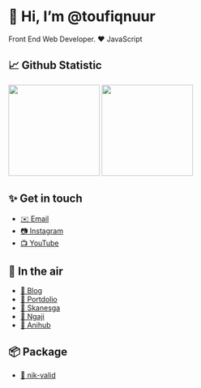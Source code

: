 # 👋 Hi, I’m @toufiqnuur
Front End Web Developer. ❤️ JavaScript

## 📈 Github Statistic
<p align="left">
  <img height="180em" src="https://github-readme-stats-eight-theta.vercel.app/api?username=toufiqnuur&show_icons=true&theme=algolia&include_all_commits=true&count_private=true"/>
  <img height="180em" src="https://github-readme-stats-eight-theta.vercel.app/api/top-langs/?username=toufiqnuur&layout=compact&langs_count=8&theme=algolia"/>
</p>

## ✨ Get in touch
- [✉️ Email](mailto:taufik2017yk@gmail.com)
- [📷 Instagram](https://instagram.com/_topexnuur)
- [📺 YouTube](https://youtube.com/c/toufiqnuurr)

## 🚀 In the air
- [📝 Blog](https://nopekun-txt.pages.dev)
- [🧒 Portdolio](https://nopekun.pages.dev)
- [🚬 Skanesga](https://skanesga.vercel.app)
- [🚬 Ngaji](http://ngaji-opal.vercel.app)
- [🚬 Anihub](https://anihub.vercel.app/)

## 📦 Package
- [🧰 nik-valid](https://www.npmjs.com/package/nik-valid)
